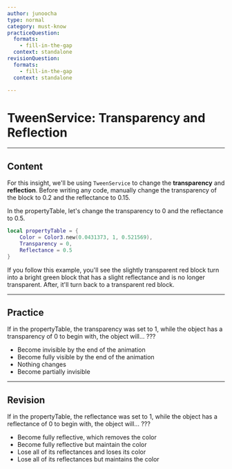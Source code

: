 ```yaml
---
author: junoocha
type: normal
category: must-know
practiceQuestion:
  formats:
    - fill-in-the-gap
  context: standalone
revisionQuestion:
  formats:
    - fill-in-the-gap
  context: standalone

---
```


# TweenService: Transparency and Reflection
---

## Content

For this insight, we'll be using `TweenService` to change the **transparency** and **reflection**. Before writing any code, manually change the transparency of the block to 0.2 and the reflectance to 0.15.

In the propertyTable, let's change the transparency to 0 and the reflectance to 0.5. 

```lua
local propertyTable = { 
    Color = Color3.new(0.0431373, 1, 0.521569),
    Transparency = 0,
    Reflectance = 0.5
}
```
If you follow this example, you'll see the slightly transparent red block turn into a bright green block that has a slight reflectance and is no longer transparent. After, it'll turn back to a transparent red block.

---

## Practice

If in the propertyTable, the transparency was set to 1, while the object has a transparency of 0 to begin with, the object will... ???
- Become invisible by the end of the animation
- Become fully visible by the end of the animation
- Nothing changes
- Become partially invisible

---

## Revision

If in the propertyTable, the reflectance was set to 1, while the object has a reflectance of 0 to begin with, the object will... ???
- Become fully reflective, which removes the color
- Become fully reflective but maintain the color
- Lose all of its reflectances and loses its color
- Lose all of its reflectances but maintains the color
